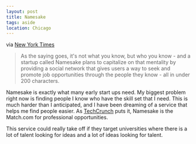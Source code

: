 ```yaml
---
layout: post
title: Namesake
tags: aside
location: Chicago
---
```


via [New York Times](http://www.nytimes.com/external/venturebeat/2010/09/27/27venturebeat-namesake-is-a-twitter-that-connects-job-hunt-94621.html)

> As the saying goes, it's not what you know, but who you know - and a startup called Namesake plans to capitalize on that mentality by providing a social network that gives users a way to  seek and promote job opportunities through the people they know - all in under 200 characters.

Namesake is exactly what many early start ups need. My biggest problem right now is finding people I know who have the skill set that I need. This is much harder than I anticipated, and I have been dreaming of a service that helps me find people easier. As [TechCrunch](http://techcrunch.com/2010/09/27/namesake-is-the-match-com-for-professional-opportunities/) puts it, Namesake is the Match.com for professional opportunities.

This service could really take off if they target universities where there is a lot of talent looking for ideas and a lot of ideas looking for talent.
